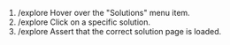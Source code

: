 1. /explore Hover over the "Solutions" menu item.
2. /explore Click on a specific solution.
3. /explore Assert that the correct solution page is loaded.